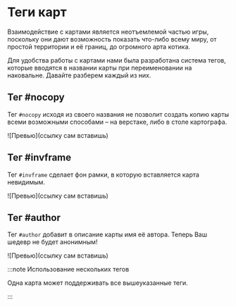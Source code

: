 # Теги карт

Взаимодействие с картами является неотъемлемой частью игры, поскольку они дают возможность показать что-либо всему миру, от простой территории и её границ, до огромного арта котика.

Для удобства работы с картами нами была разработана система тегов, которые вводятся в названии карты при переименовании на наковальне. Давайте разберем каждый из них.

## Тег #nocopy

Тег `#nocopy` исходя из своего названия не позволит создать копию карты всеми возможными способами – на верстаке, либо в столе картографа.

![Превью](ссылку сам вставишь)

## Тег #invframe

Тег `#invframe` сделает фон рамки, в которую вставляется карта невидимым.

![Превью](ссылку сам вставишь)

## Тег #author

Тег `#author` добавит в описание карты имя её автора. Теперь Ваш шедевр не будет анонимным!

![Превью](ссылку сам вставишь)

:::note Использование нескольких тегов

Одна карта может поддерживать все вышеуказанные теги.

:::